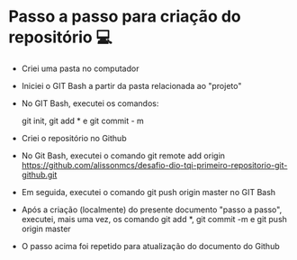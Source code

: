 # Passo a passo para criação do repositório :computer:

- Criei uma pasta no computador

- Iniciei o GIT Bash a partir da pasta relacionada ao "projeto"

- No GIT Bash, executei os comandos:

   git init, git add * e git commit - m

- Criei o repositório no Github

- No Git Bash, executei o comando  git remote add origin https://github.com/alissonmcs/desafio-dio-tqi-primeiro-repositorio-git-github.git

- Em seguida, executei o comando git push origin master no GIT Bash

- Após a criação (localmente) do presente documento "passo a passo", executei, mais uma vez, os comando git add *, git commit -m e git push origin master

- O passo acima foi repetido para atualização do documento do Github